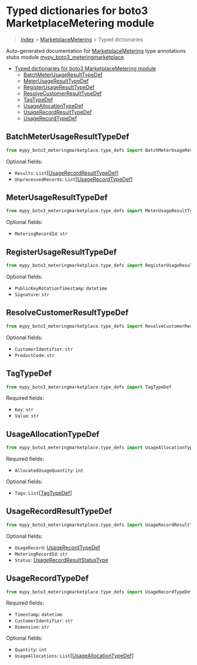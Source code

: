 # Typed dictionaries for boto3 MarketplaceMetering module

> [Index](..) > [MarketplaceMetering](.) > Typed dictionaries

Auto-generated documentation for
[MarketplaceMetering](https://boto3.amazonaws.com/v1/documentation/api/1.17.71/reference/services/meteringmarketplace.html#MarketplaceMetering)
type annotations stubs module
[mypy_boto3_meteringmarketplace](https://pypi.org/project/mypy-boto3-meteringmarketplace/).

- [Typed dictionaries for boto3 MarketplaceMetering module](#typed-dictionaries-for-boto3-marketplacemetering-module)
  - [BatchMeterUsageResultTypeDef](#batchmeterusageresulttypedef)
  - [MeterUsageResultTypeDef](#meterusageresulttypedef)
  - [RegisterUsageResultTypeDef](#registerusageresulttypedef)
  - [ResolveCustomerResultTypeDef](#resolvecustomerresulttypedef)
  - [TagTypeDef](#tagtypedef)
  - [UsageAllocationTypeDef](#usageallocationtypedef)
  - [UsageRecordResultTypeDef](#usagerecordresulttypedef)
  - [UsageRecordTypeDef](#usagerecordtypedef)

## BatchMeterUsageResultTypeDef

```python
from mypy_boto3_meteringmarketplace.type_defs import BatchMeterUsageResultTypeDef
```

Optional fields:

- `Results`:
  `List`\[[UsageRecordResultTypeDef](./type_defs.md#usagerecordresulttypedef)\]
- `UnprocessedRecords`:
  `List`\[[UsageRecordTypeDef](./type_defs.md#usagerecordtypedef)\]

## MeterUsageResultTypeDef

```python
from mypy_boto3_meteringmarketplace.type_defs import MeterUsageResultTypeDef
```

Optional fields:

- `MeteringRecordId`: `str`

## RegisterUsageResultTypeDef

```python
from mypy_boto3_meteringmarketplace.type_defs import RegisterUsageResultTypeDef
```

Optional fields:

- `PublicKeyRotationTimestamp`: `datetime`
- `Signature`: `str`

## ResolveCustomerResultTypeDef

```python
from mypy_boto3_meteringmarketplace.type_defs import ResolveCustomerResultTypeDef
```

Optional fields:

- `CustomerIdentifier`: `str`
- `ProductCode`: `str`

## TagTypeDef

```python
from mypy_boto3_meteringmarketplace.type_defs import TagTypeDef
```

Required fields:

- `Key`: `str`
- `Value`: `str`

## UsageAllocationTypeDef

```python
from mypy_boto3_meteringmarketplace.type_defs import UsageAllocationTypeDef
```

Required fields:

- `AllocatedUsageQuantity`: `int`

Optional fields:

- `Tags`: `List`\[[TagTypeDef](./type_defs.md#tagtypedef)\]

## UsageRecordResultTypeDef

```python
from mypy_boto3_meteringmarketplace.type_defs import UsageRecordResultTypeDef
```

Optional fields:

- `UsageRecord`: [UsageRecordTypeDef](./type_defs.md#usagerecordtypedef)
- `MeteringRecordId`: `str`
- `Status`:
  [UsageRecordResultStatusType](./literals.md#usagerecordresultstatustype)

## UsageRecordTypeDef

```python
from mypy_boto3_meteringmarketplace.type_defs import UsageRecordTypeDef
```

Required fields:

- `Timestamp`: `datetime`
- `CustomerIdentifier`: `str`
- `Dimension`: `str`

Optional fields:

- `Quantity`: `int`
- `UsageAllocations`:
  `List`\[[UsageAllocationTypeDef](./type_defs.md#usageallocationtypedef)\]
